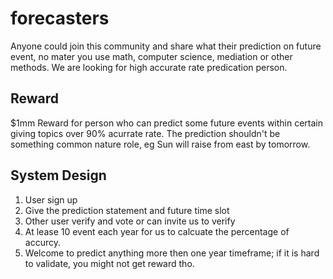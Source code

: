 # forecasters

Anyone could join this community and share what their prediction on future event, no mater you use math, computer science, mediation or other methods. 
We are looking for high accurate rate predication person.

## Reward

$1mm Reward for person who can predict some future events within certain giving topics over 90% acurrate rate.
The prediction shouldn't be something common nature role, eg Sun will raise from east by tomorrow.

## System Design

1. User sign up
2. Give the prediction statement and future time slot
3. Other user verify and vote or can invite us to verify
4. At lease 10 event each year for us to calcuate the percentage of accurcy.
5. Welcome to predict anything more then one year timeframe; if it is hard to validate, you might not get reward tho.
